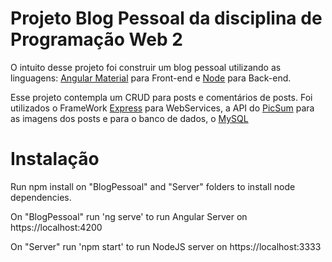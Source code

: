 # Projeto Blog Pessoal da disciplina de Programação Web 2

O intuito desse projeto foi construir um blog pessoal utilizando as linguagens: 
[Angular Material](https://material.angular.io/) para Front-end e [Node](https://nodejs.org/en/docs/) para Back-end.

Esse projeto contempla um CRUD para posts e comentários de posts. Foi utilizados o FrameWork [Express](https://expressjs.com/pt-br/) para WebServices, a API do [PicSum](https://picsum.photos/) para as imagens dos posts e para o banco de dados, o [MySQL](https://dev.mysql.com/doc/)

# Instalação

Run npm install on "BlogPessoal" and "Server" folders to install node dependencies.

On "BlogPessoal" run 'ng serve' to run Angular Server on https://localhost:4200

On "Server" run 'npm start' to run NodeJS server on https://localhost:3333

